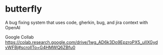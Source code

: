 # butterfly
A bug fixing system that uses code, gherkin, bug, and jira context with OpenAI

Google Collab
https://colab.research.google.com/drive/1wg_AD6k3Do9EpzroPX5_ulIXGydvWFBj#scrollTo=G4HMWQ6ZBfu0
